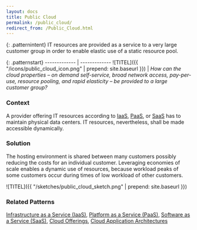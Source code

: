 ```yaml
---
layout: docs
title: Public Cloud
permalink: /public_cloud/
redirect_from: /Public_Cloud.html
---
```


{: .patternintent}
IT resources are provided as a service to a very large customer group in order to enable elastic use of a static resource pool.

{: .patternstart}
------------- | -------------
![TITEL]({{ "/icons/public_cloud_icon.png" | prepend: site.baseurl }})  | *How can the cloud properties – on demand self-service, broad network access, pay-per-use, resource pooling, and rapid elasticity – be provided to a large customer group?*

### Context

A provider offering IT resources according to [IaaS](/infrastructure_as_a_service/), [PaaS](/platform_as_a_service/), or [SaaS](/software_as_a_service/) has to maintain physical data centers. IT resources, nevertheless, shall be made accessible dynamically.

### Solution

The hosting environment is shared between many customers possibly reducing the costs for an individual customer. Leveraging economies of scale enables a dynamic use of resources, because workload peaks of some customers occur during times of low workload of other customers.

![TITEL]({{ "/sketches/public_cloud_sketch.png" | prepend: site.baseurl }})

### Related Patterns

[Infrastructure as a Service (IaaS)](/infrastructure_as_a_service/), [Platform as a Service (PaaS)](/platform_as_a_service/), [Software as a Service (SaaS)](/software_as_a_service/), [Cloud Offerings](/#cloud_offerings), [Cloud Application Architectures](/#cloud_application_architectures)
